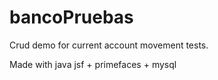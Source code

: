 # bancoPruebas

Crud demo for current account movement tests.

Made with java jsf + primefaces + mysql
